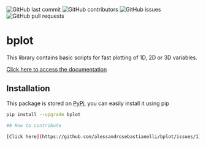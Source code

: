 ![GitHub last commit](https://img.shields.io/github/last-commit/alessandrosebastianelli/bplot?style=flat-square)
![GitHub contributors](https://img.shields.io/github/contributors/alessandrosebastianelli/bplot?style=flat-square)
![GitHub issues](https://img.shields.io/github/issues/alessandrosebastianelli/bplot?style=flat-square)
![GitHub pull requests](https://img.shields.io/github/issues-pr/alessandrosebastianelli/bplot?style=flat-square)

# bplot

This library contains basic scripts for fast plotting of 1D, 2D or 3D variables.

<a class="btn btn-success" href="https://alessandrosebastianelli.github.io/bplot/bplot.html" target="_blank">Click here to access the documentation</a>

## Installation

This package is stored on [PyPi](https://pypi.org/project/bplot/), you can easily install it using pip

```bash
pip install --upgrade bplot

## How to contribute

[Click here](https://github.com/alessandrosebastianelli/bplot/issues/1)